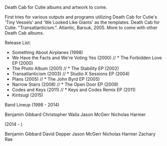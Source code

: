 Death Cab for Cutie albums and artwork to come.

First tries for various outputs and programs utilizing Death Cab for Cutie's 'Tiny Vessels' and 'We Looked Like Giants' as the templates.  Death Cab for Cutie. "Transatlanticism.". Atlantic, Barsuk, 2005.  More to come with other Death Cab albums.

Release List:

* Something About Airplanes (1998)
* We Have the Facts and We're Voting Yes (2000) // * The Forbidden Love EP (2000)
* The Photo Album (2001)
												                        // * The Stability EP (2002)
* Transatlanticism (2003)
											             	            // * Studio X Sessions EP (2004)
* Plans (2005)									                // * The John Byrd EP (2005)
* Narrow Stairs (2008)						            	// * The Open Door EP (2009)
* Codes and Keys (2011)							            // * Keys and Codes Remix EP (2011)
* Kintsugi (2015)

Band Lineup (1998 - 2014)

Benjamin Gibbard
Christopher Walla
Jason McGerr
Nicholas Harmer 

(2014 - )

Benjamin Gibbard
David Depper
Jason McGerr
Nicholas Harmer
Zachary Rae
